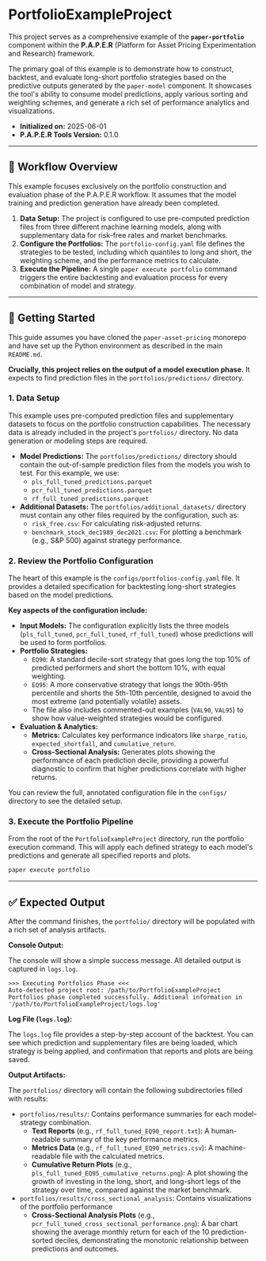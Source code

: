 # PortfolioExampleProject

This project serves as a comprehensive example of the **`paper-portfolio`** component within the **P.A.P.E.R** (Platform for Asset Pricing Experimentation and Research) framework.

The primary goal of this example is to demonstrate how to construct, backtest, and evaluate long-short portfolio strategies based on the predictive outputs generated by the `paper-model` component. It showcases the tool's ability to consume model predictions, apply various sorting and weighting schemes, and generate a rich set of performance analytics and visualizations.

- **Initialized on:** 2025-06-01
- **P.A.P.E.R Tools Version:** 0.1.0

---

## 📖 Workflow Overview

This example focuses exclusively on the portfolio construction and evaluation phase of the P.A.P.E.R workflow. It assumes that the model training and prediction generation have already been completed.

1.  **Data Setup:** The project is configured to use pre-computed prediction files from three different machine learning models, along with supplementary data for risk-free rates and market benchmarks.
2.  **Configure the Portfolios:** The `portfolio-config.yaml` file defines the strategies to be tested, including which quantiles to long and short, the weighting scheme, and the performance metrics to calculate.
3.  **Execute the Pipeline:** A single `paper execute portfolio` command triggers the entire backtesting and evaluation process for every combination of model and strategy.

---

## 🚀 Getting Started

This guide assumes you have cloned the `paper-asset-pricing` monorepo and have set up the Python environment as described in the main `README.md`.

**Crucially, this project relies on the output of a model execution phase.** It expects to find prediction files in the `portfolios/predictions/` directory.

### 1. Data Setup

This example uses pre-computed prediction files and supplementary datasets to focus on the portfolio construction capabilities. The necessary data is already included in the project's `portfolios/` directory. No data generation or modeling steps are required.

-   **Model Predictions:** The `portfolios/predictions/` directory should contain the out-of-sample prediction files from the models you wish to test. For this example, we use:
    -   `pls_full_tuned_predictions.parquet`
    -   `pcr_full_tuned_predictions.parquet`
    -   `rf_full_tuned_predictions.parquet`
-   **Additional Datasets:** The `portfolios/additional_datasets/` directory must contain any other files required by the configuration, such as:
    -   `risk_free.csv`: For calculating risk-adjusted returns.
    -   `benchmark_stock_dec1989_dec2021.csv`: For plotting a benchmark (e.g., S&P 500) against strategy performance.

### 2. Review the Portfolio Configuration

The heart of this example is the `configs/portfolios-config.yaml` file. It provides a detailed specification for backtesting long-short strategies based on the model predictions.

**Key aspects of the configuration include:**

-   **Input Models:** The configuration explicitly lists the three models (`pls_full_tuned`, `pcr_full_tuned`, `rf_full_tuned`) whose predictions will be used to form portfolios.
-   **Portfolio Strategies:**
    -   `EQ90`: A standard decile-sort strategy that goes long the top 10% of predicted performers and short the bottom 10%, with equal weighting.
    -   `EQ95`: A more conservative strategy that longs the 90th-95th percentile and shorts the 5th-10th percentile, designed to avoid the most extreme (and potentially volatile) assets.
    -   The file also includes commented-out examples (`VAL90`, `VAL95`) to show how value-weighted strategies would be configured.
-   **Evaluation & Analytics:**
    -   **Metrics:** Calculates key performance indicators like `sharpe_ratio`, `expected_shortfall`, and `cumulative_return`.
    -   **Cross-Sectional Analysis:** Generates plots showing the performance of each prediction decile, providing a powerful diagnostic to confirm that higher predictions correlate with higher returns.

You can review the full, annotated configuration file in the `configs/` directory to see the detailed setup.

### 3. Execute the Portfolio Pipeline

From the root of the `PortfolioExampleProject` directory, run the portfolio execution command. This will apply each defined strategy to each model's predictions and generate all specified reports and plots.

```bash
paper execute portfolio
```

---

## ✅ Expected Output

After the command finishes, the `portfolio/` directory will be populated with a rich set of analysis artifacts.

**Console Output:**

The console will show a simple success message. All detailed output is captured in `logs.log`.

```
>>> Executing Portfolios Phase <<<
Auto-detected project root: /path/to/PortfolioExampleProject
Portfolios phase completed successfully. Additional information in '/path/to/PortfolioExampleProject/logs.log'
```

**Log File (`logs.log`):**

The `logs.log` file provides a step-by-step account of the backtest. You can see which prediction and supplementary files are being loaded, which strategy is being applied, and confirmation that reports and plots are being saved.

**Output Artifacts:**

The `portfolios/` directory will contain the following subdirectories filled with results:

-   `portfolios/results/`: Contains performance summaries for each model-strategy combination.
    -   **Text Reports** (e.g., `rf_full_tuned_EQ90_report.txt`): A human-readable summary of the key performance metrics.
    -   **Metrics Data** (e.g., `rf_full_tuned_EQ90_metrics.csv`): A machine-readable file with the calculated metrics.
    -   **Cumulative Return Plots** (e.g., `pls_full_tuned_EQ95_cumulative_returns.png`): A plot showing the growth of investing in the long, short, and long-short legs of the strategy over time, compared against the market benchmark.
-   `portfolios/results/cross_sectional_analysis`: Contains visualizations of the portfolio performance
    -   **Cross-Sectional Analysis Plots** (e.g., `pcr_full_tuned_cross_sectional_performance.png`): A bar chart showing the average monthly return for each of the 10 prediction-sorted deciles, demonstrating the monotonic relationship between predictions and outcomes.
